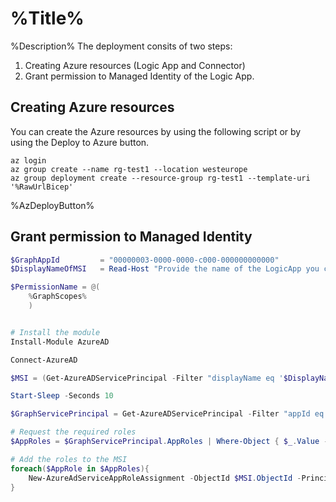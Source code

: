# %Title%

%Description% The deployment consits of two steps:

1. Creating Azure resources (Logic App and Connector)
2. Grant permission to Managed Identity of the Logic App.

## Creating Azure resources

You can create the Azure resources by using the following script or by using the Deploy to Azure button.

```console
az login
az group create --name rg-test1 --location westeurope
az group deployment create --resource-group rg-test1 --template-uri '%RawUrlBicep'

```

%AzDeployButton%

## Grant permission to Managed Identity

```powershell
$GraphAppId         = "00000003-0000-0000-c000-000000000000"
$DisplayNameOfMSI   = Read-Host "Provide the name of the LogicApp you created in the previous step (Default name: la-ExtendedDeviceInfo)"

$PermissionName = @(
    %GraphScopes%
    )


# Install the module
Install-Module AzureAD

Connect-AzureAD 

$MSI = (Get-AzureADServicePrincipal -Filter "displayName eq '$DisplayNameOfMSI'")

Start-Sleep -Seconds 10

$GraphServicePrincipal = Get-AzureADServicePrincipal -Filter "appId eq '$GraphAppId'"

# Request the required roles
$AppRoles = $GraphServicePrincipal.AppRoles | Where-Object { $_.Value -in $PermissionName -and $_.AllowedMemberTypes -contains "Application"}

# Add the roles to the MSI
foreach($AppRole in $AppRoles){
    New-AzureAdServiceAppRoleAssignment -ObjectId $MSI.ObjectId -PrincipalId $MSI.ObjectId -ResourceId $GraphServicePrincipal.ObjectId -Id $AppRole.Id
}
```
